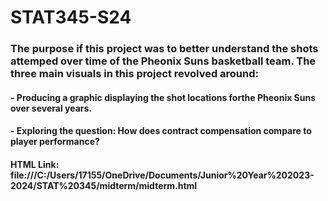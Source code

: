 # STAT345-S24
### The purpose if this project was to better understand the shots attemped over time of the Pheonix Suns basketball team. The three main visuals in this project revolved around:
#### - Producing a graphic displaying the shot locations forthe Pheonix Suns over several years.
#### - Exploring the question: How does contract compensation compare to player performance?


#### HTML Link: file:///C:/Users/17155/OneDrive/Documents/Junior%20Year%202023-2024/STAT%20345/midterm/midterm.html


